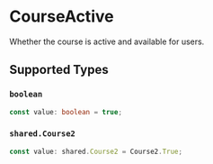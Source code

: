 # CourseActive

Whether the course is active and available for users.


## Supported Types

### `boolean`

```typescript
const value: boolean = true;
```

### `shared.Course2`

```typescript
const value: shared.Course2 = Course2.True;
```

